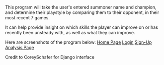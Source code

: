 This program will take the user's entered summoner name and champion, and determine their playstyle by comparing them to their opponent, in their most recent 7 games.

It can help provide insight on which skills the player can improve on or has recently been unsteady with, as well as what they can improve.

Here are screenshots of the program below:
[Home Page](analysis/static/analysis/screenshots/home.png)
[Login](analysis/static/analysis/screenshots/login.png)
[Sign-Up](analysis/static/analysis/screenshots/sign_up.png)
[Analysis Page](analysis/static/analysis/screenshots/analysis.png)


Credit to CoreySchafer for Django interface